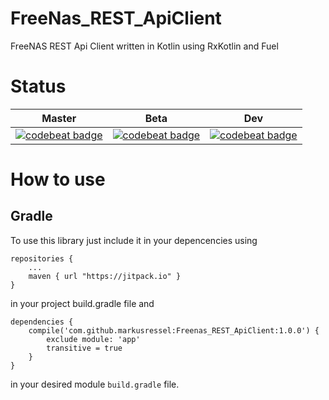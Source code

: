 # FreeNas_REST_ApiClient
FreeNAS REST Api Client written in Kotlin using RxKotlin and Fuel

# Status

| Master       | Beta | Dev               |
|--------------|------|-------------------|
| [![codebeat badge](https://codebeat.co/badges/6138e73e-6b19-4db8-87fb-8b60401539a3)](https://codebeat.co/projects/github-com-markusressel-freenas_rest_apiclient-master) | [![codebeat badge](https://codebeat.co/badges/7ff89df8-4f9c-41b9-af94-228b8cf4f0e4)](https://codebeat.co/projects/github-com-markusressel-freenas_rest_apiclient-beta) | [![codebeat badge](https://codebeat.co/badges/d7538ca3-6706-410e-a5fa-44bf815e6206)](https://codebeat.co/projects/github-com-markusressel-freenas_rest_apiclient-dev) |

# How to use

## Gradle
To use this library just include it in your depencencies using

    repositories {
        ...
        maven { url "https://jitpack.io" }
    }

in your project build.gradle file and

    dependencies {
        compile('com.github.markusressel:Freenas_REST_ApiClient:1.0.0') {
            exclude module: 'app'
            transitive = true
        }
    }

in your desired module ```build.gradle``` file.